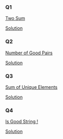 <h3>Q1</h3>

<a href = "https://leetcode.com/problems/two-sum" >Two Sum</a>

<a href ="https://github.com/AbdullmenemFayez/Data-Structer-course-2022-2023/blob/main/8.Hashing/Solution/Two%20Sum.java">Solution</a>

<h3>Q2</h3>

<a href = "https://leetcode.com/problems/number-of-good-pairs">Number of Good Pairs</a>

<a href ="https://github.com/AbdullmenemFayez/Data-Structer-course-2022-2023/blob/main/8.Hashing/Solution/Number%20of%20Good%20Pairs.java">Solution</a>

<h3> Q3 </h3> 

<a href = "https://docs.google.com/document/d/1fNwoDObSfZ6n51GAg1-SbLvvxv3Dy3cLF3PGn-itwpY/edit">Sum of Unique Elements</a>

<a href ="https://github.com/AbdullmenemFayez/Data-Structer-course-2022-2023/blob/main/8.Hashing/Solution/SumUnique.java">Solution</a>

<h3> Q4 </h3> 

<a href = "https://docs.google.com/document/d/1fNwoDObSfZ6n51GAg1-SbLvvxv3Dy3cLF3PGn-itwpY/edit">Is Good String ! </a>

<a href ="https://github.com/AbdullmenemFayez/Data-Structer-course-2022-2023/blob/main/8.Hashing/Solution/isGoodString!.java">Solution</a>



